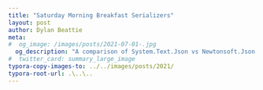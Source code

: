 ```yaml
---
title: "Saturday Morning Breakfast Serializers"
layout: post
author: Dylan Beattie
meta:
#  og_image: /images/posts/2021-07-01-.jpg
  og_description: "A comparison of System.Text.Json vs Newtonsoft.Json for building JSON APIs with .NET"
#  twitter_card: summary_large_image
typora-copy-images-to: ../../images/posts/2021/
typora-root-url: .\..\..
---
```


